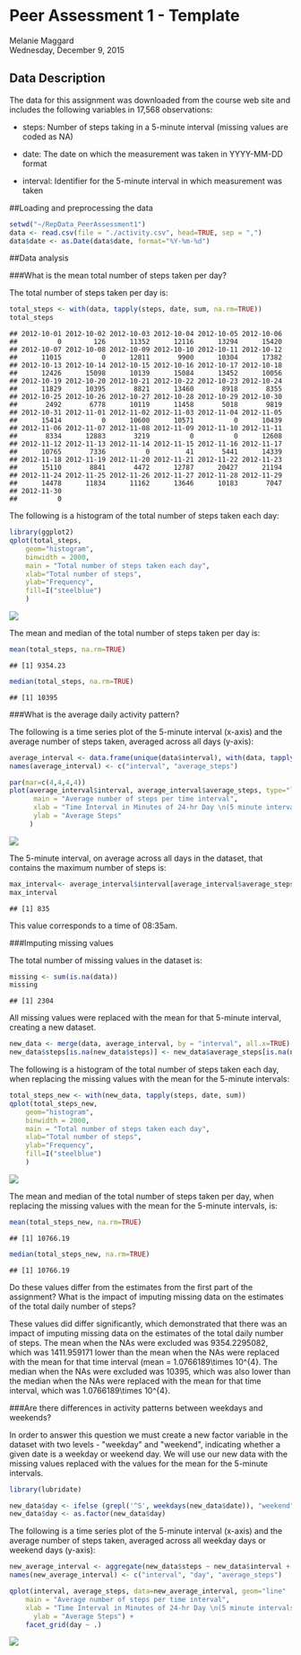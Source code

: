 # Peer Assessment 1 - Template
Melanie Maggard  
Wednesday, December 9, 2015  

## Data Description
The data for this assignment was downloaded from the course web site and includes the following variables in 17,568 observations:

- steps: Number of steps taking in a 5-minute interval (missing values are coded as NA)

- date: The date on which the measurement was taken in YYYY-MM-DD format

- interval: Identifier for the 5-minute interval in which measurement was taken

##Loading and preprocessing the data




```r
setwd("~/RepData_PeerAssessment1")
data <- read.csv(file = "./activity.csv", head=TRUE, sep = ",")
data$date <- as.Date(data$date, format="%Y-%m-%d")
```

##Data analysis

###What is the mean total number of steps taken per day?

The total number of steps taken per day is:

```r
total_steps <- with(data, tapply(steps, date, sum, na.rm=TRUE))
total_steps
```

```
## 2012-10-01 2012-10-02 2012-10-03 2012-10-04 2012-10-05 2012-10-06 
##          0        126      11352      12116      13294      15420 
## 2012-10-07 2012-10-08 2012-10-09 2012-10-10 2012-10-11 2012-10-12 
##      11015          0      12811       9900      10304      17382 
## 2012-10-13 2012-10-14 2012-10-15 2012-10-16 2012-10-17 2012-10-18 
##      12426      15098      10139      15084      13452      10056 
## 2012-10-19 2012-10-20 2012-10-21 2012-10-22 2012-10-23 2012-10-24 
##      11829      10395       8821      13460       8918       8355 
## 2012-10-25 2012-10-26 2012-10-27 2012-10-28 2012-10-29 2012-10-30 
##       2492       6778      10119      11458       5018       9819 
## 2012-10-31 2012-11-01 2012-11-02 2012-11-03 2012-11-04 2012-11-05 
##      15414          0      10600      10571          0      10439 
## 2012-11-06 2012-11-07 2012-11-08 2012-11-09 2012-11-10 2012-11-11 
##       8334      12883       3219          0          0      12608 
## 2012-11-12 2012-11-13 2012-11-14 2012-11-15 2012-11-16 2012-11-17 
##      10765       7336          0         41       5441      14339 
## 2012-11-18 2012-11-19 2012-11-20 2012-11-21 2012-11-22 2012-11-23 
##      15110       8841       4472      12787      20427      21194 
## 2012-11-24 2012-11-25 2012-11-26 2012-11-27 2012-11-28 2012-11-29 
##      14478      11834      11162      13646      10183       7047 
## 2012-11-30 
##          0
```

The following is a histogram of the total number of steps taken each day:

```r
library(ggplot2)
qplot(total_steps,
    geom="histogram", 
    binwidth = 2000,
    main = "Total number of steps taken each day", 
    xlab="Total number of steps", 
    ylab="Frequency", 
    fill=I("steelblue")
    )
```

![](PA1_template_files/figure-html/unnamed-chunk-2-1.png) 

The mean and median of the total number of steps taken per day is:

```r
mean(total_steps, na.rm=TRUE)
```

```
## [1] 9354.23
```

```r
median(total_steps, na.rm=TRUE)
```

```
## [1] 10395
```

###What is the average daily activity pattern?

The following is a time series plot of the 5-minute interval (x-axis) and the average number of steps taken, averaged across all days (y-axis):

```r
average_interval <- data.frame(unique(data$interval), with(data, tapply(steps, interval, mean, na.rm=TRUE)))
names(average_interval) <- c("interval", "average_steps")

par(mar=c(4,4,4,4))
plot(average_interval$interval, average_interval$average_steps, type="l",
      main = "Average number of steps per time interval",
      xlab = "Time Interval in Minutes of 24-hr Day \n(5 minute intervals from midnight (0) to 11:55pm (2355))",
      ylab = "Average Steps"
     )
```

![](PA1_template_files/figure-html/unnamed-chunk-4-1.png) 

The 5-minute interval, on average across all days in the dataset, that contains the maximum number of steps is:

```r
max_interval<- average_interval$interval[average_interval$average_steps==max(average_interval$average_steps)]
max_interval
```

```
## [1] 835
```

This value corresponds to a time of 08:35am.

###Imputing missing values

The total number of missing values in the dataset is:

```r
missing <- sum(is.na(data))
missing
```

```
## [1] 2304
```

All missing values were replaced with the mean for that 5-minute interval, creating a new dataset.

```r
new_data <- merge(data, average_interval, by = "interval", all.x=TRUE)
new_data$steps[is.na(new_data$steps)] <- new_data$average_steps[is.na(new_data$steps)]
```

The following is a histogram of the total number of steps taken each day, when replacing the missing values with the mean for the 5-minute intervals:

```r
total_steps_new <- with(new_data, tapply(steps, date, sum))
qplot(total_steps_new,
    geom="histogram", 
    binwidth = 2000,
    main = "Total number of steps taken each day", 
    xlab="Total number of steps", 
    ylab="Frequency", 
    fill=I("steelblue")
    )
```

![](PA1_template_files/figure-html/unnamed-chunk-8-1.png) 

The mean and median of the total number of steps taken per day, when replacing the missing values with the mean for the 5-minute intervals, is:

```r
mean(total_steps_new, na.rm=TRUE)
```

```
## [1] 10766.19
```

```r
median(total_steps_new, na.rm=TRUE)
```

```
## [1] 10766.19
```

Do these values differ from the estimates from the first part of the assignment?  What is the impact of imputing missing data on the estimates of the total daily number of steps?

These values did differ significantly, which demonstrated that there was an impact of imputing missing data on the estimates of the total daily number of steps.  The mean when the NAs were excluded was 9354.2295082, which was 1411.959171 lower than the mean when the NAs were replaced with the mean for that time interval (mean = 1.0766189\times 10^{4}.  The median when the NAs were excluded was 10395, which was also lower than the median when the NAs were replaced with the mean for that time interval, which was 1.0766189\times 10^{4}.

###Are there differences in activity patterns between weekdays and weekends?

In order to answer this question we must create a new factor variable in the dataset with two levels - "weekday" and "weekend", indicating whether a given date is a weekday or weekend day.  We will use our new data with the missing values replaced with the values for the mean for the 5-minute intervals.


```r
library(lubridate)

new_data$day <- ifelse (grepl('^S', weekdays(new_data$date)), "weekend", "weekday")
new_data$day <- as.factor(new_data$day)
```

The following is a time series plot of the 5-minute interval (x-axis) and the average number of steps taken, averaged across all weekday days or weekend days (y-axis):


```r
new_average_interval <- aggregate(new_data$steps ~ new_data$interval + new_data$day, new_data, mean)
names(new_average_interval) <- c("interval", "day", "average_steps")

qplot(interval, average_steps, data=new_average_interval, geom="line" ,
    main = "Average number of steps per time interval",
    xlab = "Time Interval in Minutes of 24-hr Day \n(5 minute intervals from midnight (0) to 11:55pm (2355))",
      ylab = "Average Steps") +
    facet_grid(day ~ .) 
```

![](PA1_template_files/figure-html/unnamed-chunk-11-1.png) 
